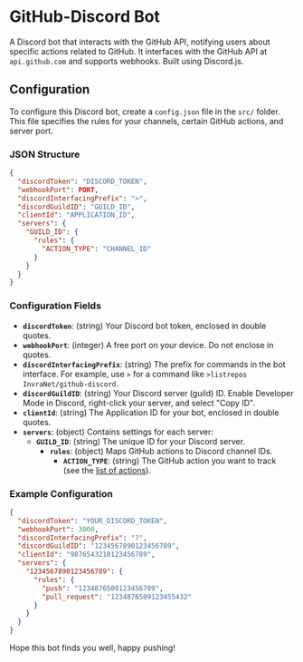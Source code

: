 # GitHub-Discord Bot

A Discord bot that interacts with the GitHub API, notifying users about specific actions related to GitHub. It interfaces with the GitHub API at `api.github.com` and supports webhooks. Built using Discord.js.

## Configuration
To configure this Discord bot, create a `config.json` file in the `src/` folder. This file specifies the rules for your channels, certain GitHub actions, and server port.

### JSON Structure

```json
{
  "discordToken": "DISCORD_TOKEN",
  "webhookPort": PORT,
  "discordInterfacingPrefix": ">",
  "discordGuildID": "GUILD_ID",
  "clientId": "APPLICATION_ID",
  "servers": {
    "GUILD_ID": {
      "rules": {
        "ACTION_TYPE": "CHANNEL_ID"
      }
    }
  }
}
```

### Configuration Fields

- **`discordToken`**: (string) Your Discord bot token, enclosed in double quotes.
- **`webhookPort`**: (integer) A free port on your device. Do not enclose in quotes.
- **`discordInterfacingPrefix`**: (string) The prefix for commands in the bot interface. For example, use `>` for a command like `>listrepos InvraNet/github-discord`.
- **`discordGuildID`**: (string) Your Discord server (guild) ID. Enable Developer Mode in Discord, right-click your server, and select "Copy ID".
- **`clientId`**: (string) The Application ID for your bot, enclosed in double quotes.
- **`servers`**: (object) Contains settings for each server:
    - **`GUILD_ID`**: (string) The unique ID for your Discord server.
        - **`rules`**: (object) Maps GitHub actions to Discord channel IDs.
            - **`ACTION_TYPE`**: (string) The GitHub action you want to track (see the [list of actions](https://docs.github.com/en/webhooks/webhook-events-and-payloads)).

### Example Configuration

```json
{
  "discordToken": "YOUR_DISCORD_TOKEN",
  "webhookPort": 3000,
  "discordInterfacingPrefix": "?",
  "discordGuildID": "1234567890123456789",
  "clientId": "9876543210123456789",
  "servers": {
    "1234567890123456789": {
      "rules": {
        "push": "1234876509123456789",
        "pull_request": "1234876509123455432"
      }
    }
  }
}
```
Hope this bot finds you well, happy pushing!
